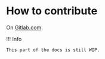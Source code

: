 # How to contribute

On [Gitlab.com](https://gitlab.com/controlpage).

!!! Info

    This part of the docs is still WIP.

